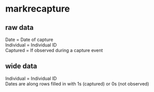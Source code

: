 # markrecapture
## raw data  
Date = Date of capture  
Individual = Individual ID  
Captured = If observed during a capture event  

## wide data   
Individual = Individual ID  
Dates are along rows filled in with 1s (captured) or 0s (not observed)
